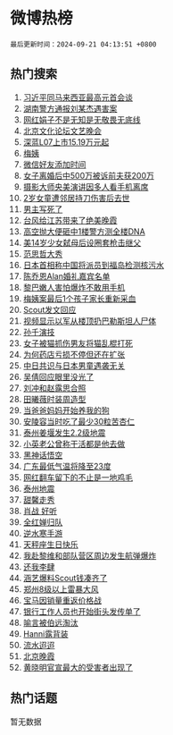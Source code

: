 # 微博热榜

`最后更新时间：2024-09-21 04:13:51 +0800`

## 热门搜索

1. [习近平同马来西亚最高元首会谈](https://m.weibo.cn/search?containerid=100103type%3D1%26t%3D10%26q%3D%23%E4%B9%A0%E8%BF%91%E5%B9%B3%E5%90%8C%E9%A9%AC%E6%9D%A5%E8%A5%BF%E4%BA%9A%E6%9C%80%E9%AB%98%E5%85%83%E9%A6%96%E4%BC%9A%E8%B0%88%23&stream_entry_id=51&isnewpage=1&extparam=seat%3D1%26stream_entry_id%3D51%26pos%3D0%26q%3D%2523%25E4%25B9%25A0%25E8%25BF%2591%25E5%25B9%25B3%25E5%2590%258C%25E9%25A9%25AC%25E6%259D%25A5%25E8%25A5%25BF%25E4%25BA%259A%25E6%259C%2580%25E9%25AB%2598%25E5%2585%2583%25E9%25A6%2596%25E4%25BC%259A%25E8%25B0%2588%2523%26cate%3D10103%26c_type%3D51%26dgr%3D0%26filter_type%3Drealtimehot%26display_time%3D1726863230%26pre_seqid%3D17268632302000123416445)
1. [湖南警方通报刘某杰遇害案](https://m.weibo.cn/search?containerid=100103type%3D1%26t%3D10%26q%3D%23%E6%B9%96%E5%8D%97%E8%AD%A6%E6%96%B9%E9%80%9A%E6%8A%A5%E5%88%98%E6%9F%90%E6%9D%B0%E9%81%87%E5%AE%B3%E6%A1%88%23&stream_entry_id=31&isnewpage=1&extparam=seat%3D1%26c_type%3D31%26lcate%3D5001%26cate%3D5001%26q%3D%2523%25E6%25B9%2596%25E5%258D%2597%25E8%25AD%25A6%25E6%2596%25B9%25E9%2580%259A%25E6%258A%25A5%25E5%2588%2598%25E6%259F%2590%25E6%259D%25B0%25E9%2581%2587%25E5%25AE%25B3%25E6%25A1%2588%2523%26stream_entry_id%3D31%26pos%3D0%26flag%3D2%26dgr%3D0%26band_rank%3D1%26realpos%3D1%26filter_type%3Drealtimehot%26display_time%3D1726863230%26pre_seqid%3D17268632302000123416445)
1. [网红娟子不是无知是无敬畏无底线](https://m.weibo.cn/search?containerid=100103type%3D1%26t%3D10%26q%3D%23%E7%BD%91%E7%BA%A2%E5%A8%9F%E5%AD%90%E4%B8%8D%E6%98%AF%E6%97%A0%E7%9F%A5%E6%98%AF%E6%97%A0%E6%95%AC%E7%95%8F%E6%97%A0%E5%BA%95%E7%BA%BF%23&stream_entry_id=31&isnewpage=1&extparam=seat%3D1%26c_type%3D31%26lcate%3D5001%26cate%3D5001%26q%3D%2523%25E7%25BD%2591%25E7%25BA%25A2%25E5%25A8%259F%25E5%25AD%2590%25E4%25B8%258D%25E6%2598%25AF%25E6%2597%25A0%25E7%259F%25A5%25E6%2598%25AF%25E6%2597%25A0%25E6%2595%25AC%25E7%2595%258F%25E6%2597%25A0%25E5%25BA%2595%25E7%25BA%25BF%2523%26stream_entry_id%3D31%26pos%3D1%26flag%3D2%26dgr%3D0%26band_rank%3D2%26realpos%3D2%26filter_type%3Drealtimehot%26display_time%3D1726863230%26pre_seqid%3D17268632302000123416445)
1. [北京文化论坛文艺晚会](https://m.weibo.cn/search?containerid=100103type%3D1%26t%3D10%26q%3D%23%E5%8C%97%E4%BA%AC%E6%96%87%E5%8C%96%E8%AE%BA%E5%9D%9B%E6%96%87%E8%89%BA%E6%99%9A%E4%BC%9A%23&stream_entry_id=31&isnewpage=1&extparam=seat%3D1%26c_type%3D31%26lcate%3D5001%26cate%3D5001%26q%3D%2523%25E5%258C%2597%25E4%25BA%25AC%25E6%2596%2587%25E5%258C%2596%25E8%25AE%25BA%25E5%259D%259B%25E6%2596%2587%25E8%2589%25BA%25E6%2599%259A%25E4%25BC%259A%2523%26stream_entry_id%3D31%26pos%3D2%26flag%3D16%26dgr%3D0%26band_rank%3D3%26realpos%3D3%26filter_type%3Drealtimehot%26display_time%3D1726863230%26pre_seqid%3D17268632302000123416445)
1. [深蓝L07上市15.19万元起](https://m.weibo.cn/search?containerid=100103type%3D1%26t%3D10%26q%3D%23%E6%B7%B1%E8%93%9DL07%E4%B8%8A%E5%B8%8215.19%E4%B8%87%E5%85%83%E8%B5%B7%23&stream_entry_id=31&isnewpage=1&extparam=seat%3D1%26c_type%3D31%26lcate%3D5001%26cate%3D5001%26q%3D%2523%25E6%25B7%25B1%25E8%2593%259DL07%25E4%25B8%258A%25E5%25B8%258215.19%25E4%25B8%2587%25E5%2585%2583%25E8%25B5%25B7%2523%26stream_entry_id%3D31%26pos%3D3%26adid%3D256095%26band_rank%3D4%26filter_type%3Drealtimehot%26dgr%3D0%26is_ad_pos%3D1%26topic_ad%3D1%26display_time%3D1726863230%26pre_seqid%3D17268632302000123416445)
1. [梅姨](https://m.weibo.cn/search?containerid=100103type%3D1%26t%3D10%26q%3D%E6%A2%85%E5%A7%A8&stream_entry_id=31&isnewpage=1&extparam=seat%3D1%26c_type%3D31%26lcate%3D5001%26cate%3D5001%26q%3D%25E6%25A2%2585%25E5%25A7%25A8%26stream_entry_id%3D31%26pos%3D4%26flag%3D2%26dgr%3D0%26band_rank%3D4%26realpos%3D4%26filter_type%3Drealtimehot%26display_time%3D1726863230%26pre_seqid%3D17268632302000123416445)
1. [微信好友添加时间](https://m.weibo.cn/search?containerid=100103type%3D1%26t%3D10%26q%3D%23%E5%BE%AE%E4%BF%A1%E5%A5%BD%E5%8F%8B%E6%B7%BB%E5%8A%A0%E6%97%B6%E9%97%B4%23&stream_entry_id=31&isnewpage=1&extparam=seat%3D1%26c_type%3D31%26lcate%3D5001%26cate%3D5001%26q%3D%2523%25E5%25BE%25AE%25E4%25BF%25A1%25E5%25A5%25BD%25E5%258F%258B%25E6%25B7%25BB%25E5%258A%25A0%25E6%2597%25B6%25E9%2597%25B4%2523%26stream_entry_id%3D31%26pos%3D5%26flag%3D2%26dgr%3D0%26band_rank%3D5%26realpos%3D5%26filter_type%3Drealtimehot%26display_time%3D1726863230%26pre_seqid%3D17268632302000123416445)
1. [女子离婚后中500万被诉前夫获200万](https://m.weibo.cn/search?containerid=100103type%3D1%26t%3D10%26q%3D%23%E5%A5%B3%E5%AD%90%E7%A6%BB%E5%A9%9A%E5%90%8E%E4%B8%AD500%E4%B8%87%E8%A2%AB%E8%AF%89%E5%89%8D%E5%A4%AB%E8%8E%B7200%E4%B8%87%23&stream_entry_id=31&isnewpage=1&extparam=seat%3D1%26c_type%3D31%26lcate%3D5001%26cate%3D5001%26q%3D%2523%25E5%25A5%25B3%25E5%25AD%2590%25E7%25A6%25BB%25E5%25A9%259A%25E5%2590%258E%25E4%25B8%25AD500%25E4%25B8%2587%25E8%25A2%25AB%25E8%25AF%2589%25E5%2589%258D%25E5%25A4%25AB%25E8%258E%25B7200%25E4%25B8%2587%2523%26stream_entry_id%3D31%26pos%3D6%26flag%3D0%26dgr%3D0%26band_rank%3D6%26realpos%3D6%26filter_type%3Drealtimehot%26display_time%3D1726863230%26pre_seqid%3D17268632302000123416445)
1. [摄影大师央美演讲因多人看手机离席](https://m.weibo.cn/search?containerid=100103type%3D1%26t%3D10%26q%3D%23%E6%91%84%E5%BD%B1%E5%A4%A7%E5%B8%88%E5%A4%AE%E7%BE%8E%E6%BC%94%E8%AE%B2%E5%9B%A0%E5%A4%9A%E4%BA%BA%E7%9C%8B%E6%89%8B%E6%9C%BA%E7%A6%BB%E5%B8%AD%23&stream_entry_id=31&isnewpage=1&extparam=seat%3D1%26c_type%3D31%26lcate%3D5001%26cate%3D5001%26q%3D%2523%25E6%2591%2584%25E5%25BD%25B1%25E5%25A4%25A7%25E5%25B8%2588%25E5%25A4%25AE%25E7%25BE%258E%25E6%25BC%2594%25E8%25AE%25B2%25E5%259B%25A0%25E5%25A4%259A%25E4%25BA%25BA%25E7%259C%258B%25E6%2589%258B%25E6%259C%25BA%25E7%25A6%25BB%25E5%25B8%25AD%2523%26stream_entry_id%3D31%26pos%3D7%26flag%3D0%26dgr%3D0%26band_rank%3D7%26realpos%3D7%26filter_type%3Drealtimehot%26display_time%3D1726863230%26pre_seqid%3D17268632302000123416445)
1. [2岁女童遭邻居持刀伤害后去世](https://m.weibo.cn/search?containerid=100103type%3D1%26t%3D10%26q%3D%232%E5%B2%81%E5%A5%B3%E7%AB%A5%E9%81%AD%E9%82%BB%E5%B1%85%E6%8C%81%E5%88%80%E4%BC%A4%E5%AE%B3%E5%90%8E%E5%8E%BB%E4%B8%96%23&stream_entry_id=31&isnewpage=1&extparam=seat%3D1%26c_type%3D31%26lcate%3D5001%26cate%3D5001%26q%3D%25232%25E5%25B2%2581%25E5%25A5%25B3%25E7%25AB%25A5%25E9%2581%25AD%25E9%2582%25BB%25E5%25B1%2585%25E6%258C%2581%25E5%2588%2580%25E4%25BC%25A4%25E5%25AE%25B3%25E5%2590%258E%25E5%258E%25BB%25E4%25B8%2596%2523%26stream_entry_id%3D31%26pos%3D8%26flag%3D0%26dgr%3D0%26band_rank%3D8%26realpos%3D8%26filter_type%3Drealtimehot%26display_time%3D1726863230%26pre_seqid%3D17268632302000123416445)
1. [男主写死了](https://m.weibo.cn/search?containerid=100103type%3D1%26t%3D10%26q%3D%E7%94%B7%E4%B8%BB%E5%86%99%E6%AD%BB%E4%BA%86&stream_entry_id=31&isnewpage=1&extparam=seat%3D1%26c_type%3D31%26lcate%3D5001%26cate%3D5001%26q%3D%25E7%2594%25B7%25E4%25B8%25BB%25E5%2586%2599%25E6%25AD%25BB%25E4%25BA%2586%26stream_entry_id%3D31%26pos%3D9%26flag%3D0%26dgr%3D0%26band_rank%3D9%26realpos%3D9%26filter_type%3Drealtimehot%26display_time%3D1726863230%26pre_seqid%3D17268632302000123416445)
1. [台风给江苏带来了绝美晚霞](https://m.weibo.cn/search?containerid=100103type%3D1%26t%3D10%26q%3D%23%E5%8F%B0%E9%A3%8E%E7%BB%99%E6%B1%9F%E8%8B%8F%E5%B8%A6%E6%9D%A5%E4%BA%86%E7%BB%9D%E7%BE%8E%E6%99%9A%E9%9C%9E%23&stream_entry_id=31&isnewpage=1&extparam=seat%3D1%26c_type%3D31%26lcate%3D5001%26cate%3D5001%26q%3D%2523%25E5%258F%25B0%25E9%25A3%258E%25E7%25BB%2599%25E6%25B1%259F%25E8%258B%258F%25E5%25B8%25A6%25E6%259D%25A5%25E4%25BA%2586%25E7%25BB%259D%25E7%25BE%258E%25E6%2599%259A%25E9%259C%259E%2523%26stream_entry_id%3D31%26pos%3D10%26flag%3D1%26dgr%3D0%26band_rank%3D10%26realpos%3D10%26filter_type%3Drealtimehot%26display_time%3D1726863230%26pre_seqid%3D17268632302000123416445)
1. [高空抛大便砸中1楼警方测全楼DNA](https://m.weibo.cn/search?containerid=100103type%3D1%26t%3D10%26q%3D%23%E9%AB%98%E7%A9%BA%E6%8A%9B%E5%A4%A7%E4%BE%BF%E7%A0%B8%E4%B8%AD1%E6%A5%BC%E8%AD%A6%E6%96%B9%E6%B5%8B%E5%85%A8%E6%A5%BCDNA%23&stream_entry_id=31&isnewpage=1&extparam=seat%3D1%26c_type%3D31%26lcate%3D5001%26cate%3D5001%26q%3D%2523%25E9%25AB%2598%25E7%25A9%25BA%25E6%258A%259B%25E5%25A4%25A7%25E4%25BE%25BF%25E7%25A0%25B8%25E4%25B8%25AD1%25E6%25A5%25BC%25E8%25AD%25A6%25E6%2596%25B9%25E6%25B5%258B%25E5%2585%25A8%25E6%25A5%25BCDNA%2523%26stream_entry_id%3D31%26pos%3D11%26flag%3D2%26dgr%3D0%26band_rank%3D11%26realpos%3D11%26filter_type%3Drealtimehot%26display_time%3D1726863230%26pre_seqid%3D17268632302000123416445)
1. [美14岁少女弑母后设圈套枪击继父](https://m.weibo.cn/search?containerid=100103type%3D1%26t%3D10%26q%3D%23%E7%BE%8E14%E5%B2%81%E5%B0%91%E5%A5%B3%E5%BC%91%E6%AF%8D%E5%90%8E%E8%AE%BE%E5%9C%88%E5%A5%97%E6%9E%AA%E5%87%BB%E7%BB%A7%E7%88%B6%23&stream_entry_id=31&isnewpage=1&extparam=seat%3D1%26c_type%3D31%26lcate%3D5001%26cate%3D5001%26q%3D%2523%25E7%25BE%258E14%25E5%25B2%2581%25E5%25B0%2591%25E5%25A5%25B3%25E5%25BC%2591%25E6%25AF%258D%25E5%2590%258E%25E8%25AE%25BE%25E5%259C%2588%25E5%25A5%2597%25E6%259E%25AA%25E5%2587%25BB%25E7%25BB%25A7%25E7%2588%25B6%2523%26stream_entry_id%3D31%26pos%3D12%26flag%3D0%26dgr%3D0%26band_rank%3D12%26realpos%3D12%26filter_type%3Drealtimehot%26display_time%3D1726863230%26pre_seqid%3D17268632302000123416445)
1. [范思哲大秀](https://m.weibo.cn/search?containerid=100103type%3D1%26t%3D10%26q%3D%E8%8C%83%E6%80%9D%E5%93%B2%E5%A4%A7%E7%A7%80&stream_entry_id=31&isnewpage=1&extparam=seat%3D1%26c_type%3D31%26lcate%3D5001%26cate%3D5001%26q%3D%25E8%258C%2583%25E6%2580%259D%25E5%2593%25B2%25E5%25A4%25A7%25E7%25A7%2580%26stream_entry_id%3D31%26pos%3D13%26flag%3D0%26dgr%3D0%26band_rank%3D13%26realpos%3D13%26filter_type%3Drealtimehot%26display_time%3D1726863230%26pre_seqid%3D17268632302000123416445)
1. [日本首相称中国将派员到福岛检测核污水](https://m.weibo.cn/search?containerid=100103type%3D1%26t%3D10%26q%3D%23%E6%97%A5%E6%9C%AC%E9%A6%96%E7%9B%B8%E7%A7%B0%E4%B8%AD%E5%9B%BD%E5%B0%86%E6%B4%BE%E5%91%98%E5%88%B0%E7%A6%8F%E5%B2%9B%E6%A3%80%E6%B5%8B%E6%A0%B8%E6%B1%A1%E6%B0%B4%23&stream_entry_id=31&isnewpage=1&extparam=seat%3D1%26c_type%3D31%26lcate%3D5001%26cate%3D5001%26q%3D%2523%25E6%2597%25A5%25E6%259C%25AC%25E9%25A6%2596%25E7%259B%25B8%25E7%25A7%25B0%25E4%25B8%25AD%25E5%259B%25BD%25E5%25B0%2586%25E6%25B4%25BE%25E5%2591%2598%25E5%2588%25B0%25E7%25A6%258F%25E5%25B2%259B%25E6%25A3%2580%25E6%25B5%258B%25E6%25A0%25B8%25E6%25B1%25A1%25E6%25B0%25B4%2523%26stream_entry_id%3D31%26pos%3D14%26flag%3D0%26dgr%3D0%26band_rank%3D14%26realpos%3D14%26filter_type%3Drealtimehot%26display_time%3D1726863230%26pre_seqid%3D17268632302000123416445)
1. [陈乔恩Alan婚礼嘉宾名单](https://m.weibo.cn/search?containerid=100103type%3D1%26t%3D10%26q%3D%23%E9%99%88%E4%B9%94%E6%81%A9Alan%E5%A9%9A%E7%A4%BC%E5%98%89%E5%AE%BE%E5%90%8D%E5%8D%95%23&stream_entry_id=31&isnewpage=1&extparam=seat%3D1%26c_type%3D31%26lcate%3D5001%26cate%3D5001%26q%3D%2523%25E9%2599%2588%25E4%25B9%2594%25E6%2581%25A9Alan%25E5%25A9%259A%25E7%25A4%25BC%25E5%2598%2589%25E5%25AE%25BE%25E5%2590%258D%25E5%258D%2595%2523%26stream_entry_id%3D31%26pos%3D15%26flag%3D0%26dgr%3D0%26band_rank%3D15%26realpos%3D15%26filter_type%3Drealtimehot%26display_time%3D1726863230%26pre_seqid%3D17268632302000123416445)
1. [黎巴嫩人害怕爆炸不敢用手机](https://m.weibo.cn/search?containerid=100103type%3D1%26t%3D10%26q%3D%23%E9%BB%8E%E5%B7%B4%E5%AB%A9%E4%BA%BA%E5%AE%B3%E6%80%95%E7%88%86%E7%82%B8%E4%B8%8D%E6%95%A2%E7%94%A8%E6%89%8B%E6%9C%BA%23&stream_entry_id=31&isnewpage=1&extparam=seat%3D1%26c_type%3D31%26lcate%3D5001%26cate%3D5001%26q%3D%2523%25E9%25BB%258E%25E5%25B7%25B4%25E5%25AB%25A9%25E4%25BA%25BA%25E5%25AE%25B3%25E6%2580%2595%25E7%2588%2586%25E7%2582%25B8%25E4%25B8%258D%25E6%2595%25A2%25E7%2594%25A8%25E6%2589%258B%25E6%259C%25BA%2523%26stream_entry_id%3D31%26pos%3D16%26flag%3D0%26dgr%3D0%26band_rank%3D16%26realpos%3D16%26filter_type%3Drealtimehot%26display_time%3D1726863230%26pre_seqid%3D17268632302000123416445)
1. [梅姨案最后1个孩子家长重新采血](https://m.weibo.cn/search?containerid=100103type%3D1%26t%3D10%26q%3D%23%E6%A2%85%E5%A7%A8%E6%A1%88%E6%9C%80%E5%90%8E1%E4%B8%AA%E5%AD%A9%E5%AD%90%E5%AE%B6%E9%95%BF%E9%87%8D%E6%96%B0%E9%87%87%E8%A1%80%23&stream_entry_id=31&isnewpage=1&extparam=seat%3D1%26c_type%3D31%26lcate%3D5001%26cate%3D5001%26q%3D%2523%25E6%25A2%2585%25E5%25A7%25A8%25E6%25A1%2588%25E6%259C%2580%25E5%2590%258E1%25E4%25B8%25AA%25E5%25AD%25A9%25E5%25AD%2590%25E5%25AE%25B6%25E9%2595%25BF%25E9%2587%258D%25E6%2596%25B0%25E9%2587%2587%25E8%25A1%2580%2523%26stream_entry_id%3D31%26pos%3D17%26flag%3D0%26dgr%3D0%26band_rank%3D17%26realpos%3D17%26filter_type%3Drealtimehot%26display_time%3D1726863230%26pre_seqid%3D17268632302000123416445)
1. [Scout发文回应](https://m.weibo.cn/search?containerid=100103type%3D1%26t%3D10%26q%3D%23Scout%E5%8F%91%E6%96%87%E5%9B%9E%E5%BA%94%23&stream_entry_id=31&isnewpage=1&extparam=seat%3D1%26c_type%3D31%26lcate%3D5001%26cate%3D5001%26q%3D%2523Scout%25E5%258F%2591%25E6%2596%2587%25E5%259B%259E%25E5%25BA%2594%2523%26stream_entry_id%3D31%26pos%3D18%26flag%3D0%26dgr%3D0%26band_rank%3D18%26realpos%3D18%26filter_type%3Drealtimehot%26display_time%3D1726863230%26pre_seqid%3D17268632302000123416445)
1. [视频显示以军从楼顶扔巴勒斯坦人尸体](https://m.weibo.cn/search?containerid=100103type%3D1%26t%3D10%26q%3D%23%E8%A7%86%E9%A2%91%E6%98%BE%E7%A4%BA%E4%BB%A5%E5%86%9B%E4%BB%8E%E6%A5%BC%E9%A1%B6%E6%89%94%E5%B7%B4%E5%8B%92%E6%96%AF%E5%9D%A6%E4%BA%BA%E5%B0%B8%E4%BD%93%23&stream_entry_id=31&isnewpage=1&extparam=seat%3D1%26c_type%3D31%26lcate%3D5001%26cate%3D5001%26q%3D%2523%25E8%25A7%2586%25E9%25A2%2591%25E6%2598%25BE%25E7%25A4%25BA%25E4%25BB%25A5%25E5%2586%259B%25E4%25BB%258E%25E6%25A5%25BC%25E9%25A1%25B6%25E6%2589%2594%25E5%25B7%25B4%25E5%258B%2592%25E6%2596%25AF%25E5%259D%25A6%25E4%25BA%25BA%25E5%25B0%25B8%25E4%25BD%2593%2523%26stream_entry_id%3D31%26pos%3D19%26flag%3D1%26dgr%3D0%26band_rank%3D19%26realpos%3D19%26filter_type%3Drealtimehot%26display_time%3D1726863230%26pre_seqid%3D17268632302000123416445)
1. [孙千演技](https://m.weibo.cn/search?containerid=100103type%3D1%26t%3D10%26q%3D%E5%AD%99%E5%8D%83%E6%BC%94%E6%8A%80&stream_entry_id=31&isnewpage=1&extparam=seat%3D1%26c_type%3D31%26lcate%3D5001%26cate%3D5001%26q%3D%25E5%25AD%2599%25E5%258D%2583%25E6%25BC%2594%25E6%258A%2580%26stream_entry_id%3D31%26pos%3D20%26flag%3D0%26dgr%3D0%26band_rank%3D20%26realpos%3D20%26filter_type%3Drealtimehot%26display_time%3D1726863230%26pre_seqid%3D17268632302000123416445)
1. [女子被猫抓伤男友将猫乱棍打死](https://m.weibo.cn/search?containerid=100103type%3D1%26t%3D10%26q%3D%23%E5%A5%B3%E5%AD%90%E8%A2%AB%E7%8C%AB%E6%8A%93%E4%BC%A4%E7%94%B7%E5%8F%8B%E5%B0%86%E7%8C%AB%E4%B9%B1%E6%A3%8D%E6%89%93%E6%AD%BB%23&stream_entry_id=31&isnewpage=1&extparam=seat%3D1%26c_type%3D31%26lcate%3D5001%26cate%3D5001%26q%3D%2523%25E5%25A5%25B3%25E5%25AD%2590%25E8%25A2%25AB%25E7%258C%25AB%25E6%258A%2593%25E4%25BC%25A4%25E7%2594%25B7%25E5%258F%258B%25E5%25B0%2586%25E7%258C%25AB%25E4%25B9%25B1%25E6%25A3%258D%25E6%2589%2593%25E6%25AD%25BB%2523%26stream_entry_id%3D31%26pos%3D21%26flag%3D0%26dgr%3D0%26band_rank%3D21%26realpos%3D21%26filter_type%3Drealtimehot%26display_time%3D1726863230%26pre_seqid%3D17268632302000123416445)
1. [为何药店亏损不停但还在扩张](https://m.weibo.cn/search?containerid=100103type%3D1%26t%3D10%26q%3D%23%E4%B8%BA%E4%BD%95%E8%8D%AF%E5%BA%97%E4%BA%8F%E6%8D%9F%E4%B8%8D%E5%81%9C%E4%BD%86%E8%BF%98%E5%9C%A8%E6%89%A9%E5%BC%A0%23&stream_entry_id=31&isnewpage=1&extparam=seat%3D1%26c_type%3D31%26lcate%3D5001%26cate%3D5001%26q%3D%2523%25E4%25B8%25BA%25E4%25BD%2595%25E8%258D%25AF%25E5%25BA%2597%25E4%25BA%258F%25E6%258D%259F%25E4%25B8%258D%25E5%2581%259C%25E4%25BD%2586%25E8%25BF%2598%25E5%259C%25A8%25E6%2589%25A9%25E5%25BC%25A0%2523%26stream_entry_id%3D31%26pos%3D22%26flag%3D0%26dgr%3D0%26band_rank%3D22%26realpos%3D22%26filter_type%3Drealtimehot%26display_time%3D1726863230%26pre_seqid%3D17268632302000123416445)
1. [中日共识与日本男童遇袭无关](https://m.weibo.cn/search?containerid=100103type%3D1%26t%3D10%26q%3D%23%E4%B8%AD%E6%97%A5%E5%85%B1%E8%AF%86%E4%B8%8E%E6%97%A5%E6%9C%AC%E7%94%B7%E7%AB%A5%E9%81%87%E8%A2%AD%E6%97%A0%E5%85%B3%23&stream_entry_id=31&isnewpage=1&extparam=seat%3D1%26c_type%3D31%26lcate%3D5001%26cate%3D5001%26q%3D%2523%25E4%25B8%25AD%25E6%2597%25A5%25E5%2585%25B1%25E8%25AF%2586%25E4%25B8%258E%25E6%2597%25A5%25E6%259C%25AC%25E7%2594%25B7%25E7%25AB%25A5%25E9%2581%2587%25E8%25A2%25AD%25E6%2597%25A0%25E5%2585%25B3%2523%26stream_entry_id%3D31%26pos%3D23%26flag%3D0%26dgr%3D0%26band_rank%3D23%26realpos%3D23%26filter_type%3Drealtimehot%26display_time%3D1726863230%26pre_seqid%3D17268632302000123416445)
1. [吴倩回应眼里没光了](https://m.weibo.cn/search?containerid=100103type%3D1%26t%3D10%26q%3D%23%E5%90%B4%E5%80%A9%E5%9B%9E%E5%BA%94%E7%9C%BC%E9%87%8C%E6%B2%A1%E5%85%89%E4%BA%86%23&stream_entry_id=31&isnewpage=1&extparam=seat%3D1%26c_type%3D31%26lcate%3D5001%26cate%3D5001%26q%3D%2523%25E5%2590%25B4%25E5%2580%25A9%25E5%259B%259E%25E5%25BA%2594%25E7%259C%25BC%25E9%2587%258C%25E6%25B2%25A1%25E5%2585%2589%25E4%25BA%2586%2523%26stream_entry_id%3D31%26pos%3D24%26flag%3D0%26dgr%3D0%26band_rank%3D24%26realpos%3D24%26filter_type%3Drealtimehot%26display_time%3D1726863230%26pre_seqid%3D17268632302000123416445)
1. [刘冲和赵露思合照](https://m.weibo.cn/search?containerid=100103type%3D1%26t%3D10%26q%3D%23%E5%88%98%E5%86%B2%E5%92%8C%E8%B5%B5%E9%9C%B2%E6%80%9D%E5%90%88%E7%85%A7%23&stream_entry_id=31&isnewpage=1&extparam=seat%3D1%26c_type%3D31%26lcate%3D5001%26cate%3D5001%26q%3D%2523%25E5%2588%2598%25E5%2586%25B2%25E5%2592%258C%25E8%25B5%25B5%25E9%259C%25B2%25E6%2580%259D%25E5%2590%2588%25E7%2585%25A7%2523%26stream_entry_id%3D31%26pos%3D25%26flag%3D0%26dgr%3D0%26band_rank%3D25%26realpos%3D25%26filter_type%3Drealtimehot%26display_time%3D1726863230%26pre_seqid%3D17268632302000123416445)
1. [田曦薇时装周造型](https://m.weibo.cn/search?containerid=100103type%3D1%26t%3D10%26q%3D%E7%94%B0%E6%9B%A6%E8%96%87%E6%97%B6%E8%A3%85%E5%91%A8%E9%80%A0%E5%9E%8B&stream_entry_id=31&isnewpage=1&extparam=seat%3D1%26c_type%3D31%26lcate%3D5001%26cate%3D5001%26q%3D%25E7%2594%25B0%25E6%259B%25A6%25E8%2596%2587%25E6%2597%25B6%25E8%25A3%2585%25E5%2591%25A8%25E9%2580%25A0%25E5%259E%258B%26stream_entry_id%3D31%26pos%3D26%26flag%3D0%26dgr%3D0%26band_rank%3D26%26realpos%3D26%26filter_type%3Drealtimehot%26display_time%3D1726863230%26pre_seqid%3D17268632302000123416445)
1. [当爸爸妈妈开始养我的狗](https://m.weibo.cn/search?containerid=100103type%3D1%26t%3D10%26q%3D%E5%BD%93%E7%88%B8%E7%88%B8%E5%A6%88%E5%A6%88%E5%BC%80%E5%A7%8B%E5%85%BB%E6%88%91%E7%9A%84%E7%8B%97&stream_entry_id=31&isnewpage=1&extparam=seat%3D1%26c_type%3D31%26lcate%3D5001%26cate%3D5001%26q%3D%25E5%25BD%2593%25E7%2588%25B8%25E7%2588%25B8%25E5%25A6%2588%25E5%25A6%2588%25E5%25BC%2580%25E5%25A7%258B%25E5%2585%25BB%25E6%2588%2591%25E7%259A%2584%25E7%258B%2597%26stream_entry_id%3D31%26pos%3D27%26flag%3D1%26dgr%3D0%26band_rank%3D27%26realpos%3D27%26filter_type%3Drealtimehot%26display_time%3D1726863230%26pre_seqid%3D17268632302000123416445)
1. [安陵容当时吃了最少30粒苦杏仁](https://m.weibo.cn/search?containerid=100103type%3D1%26t%3D10%26q%3D%E5%AE%89%E9%99%B5%E5%AE%B9%E5%BD%93%E6%97%B6%E5%90%83%E4%BA%86%E6%9C%80%E5%B0%9130%E7%B2%92%E8%8B%A6%E6%9D%8F%E4%BB%81&stream_entry_id=31&isnewpage=1&extparam=seat%3D1%26c_type%3D31%26lcate%3D5001%26cate%3D5001%26q%3D%25E5%25AE%2589%25E9%2599%25B5%25E5%25AE%25B9%25E5%25BD%2593%25E6%2597%25B6%25E5%2590%2583%25E4%25BA%2586%25E6%259C%2580%25E5%25B0%259130%25E7%25B2%2592%25E8%258B%25A6%25E6%259D%258F%25E4%25BB%2581%26stream_entry_id%3D31%26pos%3D28%26flag%3D0%26dgr%3D0%26band_rank%3D28%26realpos%3D28%26filter_type%3Drealtimehot%26display_time%3D1726863230%26pre_seqid%3D17268632302000123416445)
1. [泰州姜堰发生2.2级地震](https://m.weibo.cn/search?containerid=100103type%3D1%26t%3D10%26q%3D%23%E6%B3%B0%E5%B7%9E%E5%A7%9C%E5%A0%B0%E5%8F%91%E7%94%9F2.2%E7%BA%A7%E5%9C%B0%E9%9C%87%23&stream_entry_id=31&isnewpage=1&extparam=seat%3D1%26c_type%3D31%26lcate%3D5001%26cate%3D5001%26q%3D%2523%25E6%25B3%25B0%25E5%25B7%259E%25E5%25A7%259C%25E5%25A0%25B0%25E5%258F%2591%25E7%2594%259F2.2%25E7%25BA%25A7%25E5%259C%25B0%25E9%259C%2587%2523%26stream_entry_id%3D31%26pos%3D29%26flag%3D0%26dgr%3D0%26band_rank%3D29%26realpos%3D29%26filter_type%3Drealtimehot%26display_time%3D1726863230%26pre_seqid%3D17268632302000123416445)
1. [小英老公曾称干活都是他去做](https://m.weibo.cn/search?containerid=100103type%3D1%26t%3D10%26q%3D%23%E5%B0%8F%E8%8B%B1%E8%80%81%E5%85%AC%E6%9B%BE%E7%A7%B0%E5%B9%B2%E6%B4%BB%E9%83%BD%E6%98%AF%E4%BB%96%E5%8E%BB%E5%81%9A%23&stream_entry_id=31&isnewpage=1&extparam=seat%3D1%26c_type%3D31%26lcate%3D5001%26cate%3D5001%26q%3D%2523%25E5%25B0%258F%25E8%258B%25B1%25E8%2580%2581%25E5%2585%25AC%25E6%259B%25BE%25E7%25A7%25B0%25E5%25B9%25B2%25E6%25B4%25BB%25E9%2583%25BD%25E6%2598%25AF%25E4%25BB%2596%25E5%258E%25BB%25E5%2581%259A%2523%26stream_entry_id%3D31%26pos%3D30%26flag%3D0%26dgr%3D0%26band_rank%3D30%26realpos%3D30%26filter_type%3Drealtimehot%26display_time%3D1726863230%26pre_seqid%3D17268632302000123416445)
1. [黑神话悟空](https://m.weibo.cn/search?containerid=100103type%3D1%26t%3D10%26q%3D%E9%BB%91%E7%A5%9E%E8%AF%9D%E6%82%9F%E7%A9%BA&stream_entry_id=31&isnewpage=1&extparam=seat%3D1%26c_type%3D31%26lcate%3D5001%26cate%3D5001%26q%3D%25E9%25BB%2591%25E7%25A5%259E%25E8%25AF%259D%25E6%2582%259F%25E7%25A9%25BA%26stream_entry_id%3D31%26pos%3D31%26flag%3D1%26dgr%3D0%26band_rank%3D31%26realpos%3D31%26filter_type%3Drealtimehot%26display_time%3D1726863230%26pre_seqid%3D17268632302000123416445)
1. [广东最低气温将降至23度](https://m.weibo.cn/search?containerid=100103type%3D1%26t%3D10%26q%3D%23%E5%B9%BF%E4%B8%9C%E6%9C%80%E4%BD%8E%E6%B0%94%E6%B8%A9%E5%B0%86%E9%99%8D%E8%87%B323%E5%BA%A6%23&stream_entry_id=31&isnewpage=1&extparam=seat%3D1%26c_type%3D31%26lcate%3D5001%26cate%3D5001%26q%3D%2523%25E5%25B9%25BF%25E4%25B8%259C%25E6%259C%2580%25E4%25BD%258E%25E6%25B0%2594%25E6%25B8%25A9%25E5%25B0%2586%25E9%2599%258D%25E8%2587%25B323%25E5%25BA%25A6%2523%26stream_entry_id%3D31%26pos%3D32%26flag%3D0%26dgr%3D0%26band_rank%3D32%26realpos%3D32%26filter_type%3Drealtimehot%26display_time%3D1726863230%26pre_seqid%3D17268632302000123416445)
1. [网红翻车留下的不止是一地鸡毛](https://m.weibo.cn/search?containerid=100103type%3D1%26t%3D10%26q%3D%23%E7%BD%91%E7%BA%A2%E7%BF%BB%E8%BD%A6%E7%95%99%E4%B8%8B%E7%9A%84%E4%B8%8D%E6%AD%A2%E6%98%AF%E4%B8%80%E5%9C%B0%E9%B8%A1%E6%AF%9B%23&stream_entry_id=31&isnewpage=1&extparam=seat%3D1%26c_type%3D31%26lcate%3D5001%26cate%3D5001%26q%3D%2523%25E7%25BD%2591%25E7%25BA%25A2%25E7%25BF%25BB%25E8%25BD%25A6%25E7%2595%2599%25E4%25B8%258B%25E7%259A%2584%25E4%25B8%258D%25E6%25AD%25A2%25E6%2598%25AF%25E4%25B8%2580%25E5%259C%25B0%25E9%25B8%25A1%25E6%25AF%259B%2523%26stream_entry_id%3D31%26pos%3D33%26flag%3D0%26dgr%3D0%26band_rank%3D33%26realpos%3D33%26filter_type%3Drealtimehot%26display_time%3D1726863230%26pre_seqid%3D17268632302000123416445)
1. [泰州地震](https://m.weibo.cn/search?containerid=100103type%3D1%26t%3D10%26q%3D%E6%B3%B0%E5%B7%9E%E5%9C%B0%E9%9C%87&stream_entry_id=31&isnewpage=1&extparam=seat%3D1%26c_type%3D31%26lcate%3D5001%26cate%3D5001%26q%3D%25E6%25B3%25B0%25E5%25B7%259E%25E5%259C%25B0%25E9%259C%2587%26stream_entry_id%3D31%26pos%3D34%26flag%3D0%26dgr%3D0%26band_rank%3D34%26realpos%3D34%26filter_type%3Drealtimehot%26display_time%3D1726863230%26pre_seqid%3D17268632302000123416445)
1. [甜馨走秀](https://m.weibo.cn/search?containerid=100103type%3D1%26t%3D10%26q%3D%E7%94%9C%E9%A6%A8%E8%B5%B0%E7%A7%80&stream_entry_id=31&isnewpage=1&extparam=seat%3D1%26c_type%3D31%26lcate%3D5001%26cate%3D5001%26q%3D%25E7%2594%259C%25E9%25A6%25A8%25E8%25B5%25B0%25E7%25A7%2580%26stream_entry_id%3D31%26pos%3D35%26flag%3D0%26dgr%3D0%26band_rank%3D35%26realpos%3D35%26filter_type%3Drealtimehot%26display_time%3D1726863230%26pre_seqid%3D17268632302000123416445)
1. [肖战 好听](https://m.weibo.cn/search?containerid=100103type%3D1%26t%3D10%26q%3D%E8%82%96%E6%88%98+%E5%A5%BD%E5%90%AC&stream_entry_id=31&isnewpage=1&extparam=seat%3D1%26c_type%3D31%26lcate%3D5001%26cate%3D5001%26q%3D%25E8%2582%2596%25E6%2588%2598%2520%25E5%25A5%25BD%25E5%2590%25AC%26stream_entry_id%3D31%26pos%3D36%26flag%3D0%26dgr%3D0%26band_rank%3D36%26realpos%3D36%26filter_type%3Drealtimehot%26display_time%3D1726863230%26pre_seqid%3D17268632302000123416445)
1. [全红婵归队](https://m.weibo.cn/search?containerid=100103type%3D1%26t%3D10%26q%3D%23%E5%85%A8%E7%BA%A2%E5%A9%B5%E5%BD%92%E9%98%9F%23&stream_entry_id=31&isnewpage=1&extparam=seat%3D1%26c_type%3D31%26lcate%3D5001%26cate%3D5001%26q%3D%2523%25E5%2585%25A8%25E7%25BA%25A2%25E5%25A9%25B5%25E5%25BD%2592%25E9%2598%259F%2523%26stream_entry_id%3D31%26pos%3D37%26flag%3D0%26dgr%3D0%26band_rank%3D37%26realpos%3D37%26filter_type%3Drealtimehot%26display_time%3D1726863230%26pre_seqid%3D17268632302000123416445)
1. [逆水寒手游](https://m.weibo.cn/search?containerid=100103type%3D1%26t%3D10%26q%3D%23%E9%80%86%E6%B0%B4%E5%AF%92%E6%89%8B%E6%B8%B8%23&stream_entry_id=31&isnewpage=1&extparam=seat%3D1%26c_type%3D31%26lcate%3D5001%26cate%3D5001%26q%3D%2523%25E9%2580%2586%25E6%25B0%25B4%25E5%25AF%2592%25E6%2589%258B%25E6%25B8%25B8%2523%26stream_entry_id%3D31%26pos%3D38%26flag%3D0%26dgr%3D0%26band_rank%3D38%26realpos%3D38%26filter_type%3Drealtimehot%26display_time%3D1726863230%26pre_seqid%3D17268632302000123416445)
1. [天秤座生日快乐](https://m.weibo.cn/search?containerid=100103type%3D1%26t%3D10%26q%3D%23%E5%A4%A9%E7%A7%A4%E5%BA%A7%E7%94%9F%E6%97%A5%E5%BF%AB%E4%B9%90%23&stream_entry_id=31&isnewpage=1&extparam=seat%3D1%26c_type%3D31%26lcate%3D5001%26cate%3D5001%26q%3D%2523%25E5%25A4%25A9%25E7%25A7%25A4%25E5%25BA%25A7%25E7%2594%259F%25E6%2597%25A5%25E5%25BF%25AB%25E4%25B9%2590%2523%26stream_entry_id%3D31%26pos%3D39%26flag%3D0%26dgr%3D0%26band_rank%3D39%26realpos%3D39%26filter_type%3Drealtimehot%26display_time%3D1726863230%26pre_seqid%3D17268632302000123416445)
1. [我赴黎维和部队营区周边发生航弹爆炸](https://m.weibo.cn/search?containerid=100103type%3D1%26t%3D10%26q%3D%23%E6%88%91%E8%B5%B4%E9%BB%8E%E7%BB%B4%E5%92%8C%E9%83%A8%E9%98%9F%E8%90%A5%E5%8C%BA%E5%91%A8%E8%BE%B9%E5%8F%91%E7%94%9F%E8%88%AA%E5%BC%B9%E7%88%86%E7%82%B8%23&stream_entry_id=31&isnewpage=1&extparam=seat%3D1%26c_type%3D31%26lcate%3D5001%26cate%3D5001%26q%3D%2523%25E6%2588%2591%25E8%25B5%25B4%25E9%25BB%258E%25E7%25BB%25B4%25E5%2592%258C%25E9%2583%25A8%25E9%2598%259F%25E8%2590%25A5%25E5%258C%25BA%25E5%2591%25A8%25E8%25BE%25B9%25E5%258F%2591%25E7%2594%259F%25E8%2588%25AA%25E5%25BC%25B9%25E7%2588%2586%25E7%2582%25B8%2523%26stream_entry_id%3D31%26pos%3D40%26flag%3D0%26dgr%3D0%26band_rank%3D40%26realpos%3D40%26filter_type%3Drealtimehot%26display_time%3D1726863230%26pre_seqid%3D17268632302000123416445)
1. [还我李肆](https://m.weibo.cn/search?containerid=100103type%3D1%26t%3D10%26q%3D%23%E8%BF%98%E6%88%91%E6%9D%8E%E8%82%86%23&stream_entry_id=31&isnewpage=1&extparam=seat%3D1%26c_type%3D31%26lcate%3D5001%26cate%3D5001%26q%3D%2523%25E8%25BF%2598%25E6%2588%2591%25E6%259D%258E%25E8%2582%2586%2523%26stream_entry_id%3D31%26pos%3D41%26flag%3D0%26dgr%3D0%26band_rank%3D41%26realpos%3D41%26filter_type%3Drealtimehot%26display_time%3D1726863230%26pre_seqid%3D17268632302000123416445)
1. [涵艺爆料Scout钱凑齐了](https://m.weibo.cn/search?containerid=100103type%3D1%26t%3D10%26q%3D%23%E6%B6%B5%E8%89%BA%E7%88%86%E6%96%99Scout%E9%92%B1%E5%87%91%E9%BD%90%E4%BA%86%23&stream_entry_id=31&isnewpage=1&extparam=seat%3D1%26c_type%3D31%26lcate%3D5001%26cate%3D5001%26q%3D%2523%25E6%25B6%25B5%25E8%2589%25BA%25E7%2588%2586%25E6%2596%2599Scout%25E9%2592%25B1%25E5%2587%2591%25E9%25BD%2590%25E4%25BA%2586%2523%26stream_entry_id%3D31%26pos%3D42%26flag%3D0%26dgr%3D0%26band_rank%3D42%26realpos%3D42%26filter_type%3Drealtimehot%26display_time%3D1726863230%26pre_seqid%3D17268632302000123416445)
1. [郑州8级以上雷暴大风](https://m.weibo.cn/search?containerid=100103type%3D1%26t%3D10%26q%3D%23%E9%83%91%E5%B7%9E8%E7%BA%A7%E4%BB%A5%E4%B8%8A%E9%9B%B7%E6%9A%B4%E5%A4%A7%E9%A3%8E%23&stream_entry_id=31&isnewpage=1&extparam=seat%3D1%26c_type%3D31%26lcate%3D5001%26cate%3D5001%26q%3D%2523%25E9%2583%2591%25E5%25B7%259E8%25E7%25BA%25A7%25E4%25BB%25A5%25E4%25B8%258A%25E9%259B%25B7%25E6%259A%25B4%25E5%25A4%25A7%25E9%25A3%258E%2523%26stream_entry_id%3D31%26pos%3D43%26flag%3D0%26dgr%3D0%26band_rank%3D43%26realpos%3D43%26filter_type%3Drealtimehot%26display_time%3D1726863230%26pre_seqid%3D17268632302000123416445)
1. [宝马因销量重返价格战](https://m.weibo.cn/search?containerid=100103type%3D1%26t%3D10%26q%3D%23%E5%AE%9D%E9%A9%AC%E5%9B%A0%E9%94%80%E9%87%8F%E9%87%8D%E8%BF%94%E4%BB%B7%E6%A0%BC%E6%88%98%23&stream_entry_id=31&isnewpage=1&extparam=seat%3D1%26c_type%3D31%26lcate%3D5001%26cate%3D5001%26q%3D%2523%25E5%25AE%259D%25E9%25A9%25AC%25E5%259B%25A0%25E9%2594%2580%25E9%2587%258F%25E9%2587%258D%25E8%25BF%2594%25E4%25BB%25B7%25E6%25A0%25BC%25E6%2588%2598%2523%26stream_entry_id%3D31%26pos%3D44%26flag%3D0%26dgr%3D0%26band_rank%3D44%26realpos%3D44%26filter_type%3Drealtimehot%26display_time%3D1726863230%26pre_seqid%3D17268632302000123416445)
1. [银行工作人员也开始街头发传单了](https://m.weibo.cn/search?containerid=100103type%3D1%26t%3D10%26q%3D%23%E9%93%B6%E8%A1%8C%E5%B7%A5%E4%BD%9C%E4%BA%BA%E5%91%98%E4%B9%9F%E5%BC%80%E5%A7%8B%E8%A1%97%E5%A4%B4%E5%8F%91%E4%BC%A0%E5%8D%95%E4%BA%86%23&stream_entry_id=31&isnewpage=1&extparam=seat%3D1%26c_type%3D31%26lcate%3D5001%26cate%3D5001%26q%3D%2523%25E9%2593%25B6%25E8%25A1%258C%25E5%25B7%25A5%25E4%25BD%259C%25E4%25BA%25BA%25E5%2591%2598%25E4%25B9%259F%25E5%25BC%2580%25E5%25A7%258B%25E8%25A1%2597%25E5%25A4%25B4%25E5%258F%2591%25E4%25BC%25A0%25E5%258D%2595%25E4%25BA%2586%2523%26stream_entry_id%3D31%26pos%3D45%26flag%3D0%26dgr%3D0%26band_rank%3D45%26realpos%3D45%26filter_type%3Drealtimehot%26display_time%3D1726863230%26pre_seqid%3D17268632302000123416445)
1. [喻言被伯远淘汰](https://m.weibo.cn/search?containerid=100103type%3D1%26t%3D10%26q%3D%23%E5%96%BB%E8%A8%80%E8%A2%AB%E4%BC%AF%E8%BF%9C%E6%B7%98%E6%B1%B0%23&stream_entry_id=31&isnewpage=1&extparam=seat%3D1%26c_type%3D31%26lcate%3D5001%26cate%3D5001%26q%3D%2523%25E5%2596%25BB%25E8%25A8%2580%25E8%25A2%25AB%25E4%25BC%25AF%25E8%25BF%259C%25E6%25B7%2598%25E6%25B1%25B0%2523%26stream_entry_id%3D31%26pos%3D46%26flag%3D0%26dgr%3D0%26band_rank%3D46%26realpos%3D46%26filter_type%3Drealtimehot%26display_time%3D1726863230%26pre_seqid%3D17268632302000123416445)
1. [Hanni露背装](https://m.weibo.cn/search?containerid=100103type%3D1%26t%3D10%26q%3D%23Hanni%E9%9C%B2%E8%83%8C%E8%A3%85%23&stream_entry_id=31&isnewpage=1&extparam=seat%3D1%26c_type%3D31%26lcate%3D5001%26cate%3D5001%26q%3D%2523Hanni%25E9%259C%25B2%25E8%2583%258C%25E8%25A3%2585%2523%26stream_entry_id%3D31%26pos%3D47%26flag%3D0%26dgr%3D0%26band_rank%3D47%26realpos%3D47%26filter_type%3Drealtimehot%26display_time%3D1726863230%26pre_seqid%3D17268632302000123416445)
1. [流水迢迢](https://m.weibo.cn/search?containerid=100103type%3D1%26t%3D10%26q%3D%E6%B5%81%E6%B0%B4%E8%BF%A2%E8%BF%A2&stream_entry_id=31&isnewpage=1&extparam=seat%3D1%26c_type%3D31%26lcate%3D5001%26cate%3D5001%26q%3D%25E6%25B5%2581%25E6%25B0%25B4%25E8%25BF%25A2%25E8%25BF%25A2%26stream_entry_id%3D31%26pos%3D48%26flag%3D0%26dgr%3D0%26band_rank%3D48%26realpos%3D48%26filter_type%3Drealtimehot%26display_time%3D1726863230%26pre_seqid%3D17268632302000123416445)
1. [北京晚霞](https://m.weibo.cn/search?containerid=100103type%3D1%26t%3D10%26q%3D%E5%8C%97%E4%BA%AC%E6%99%9A%E9%9C%9E&stream_entry_id=31&isnewpage=1&extparam=seat%3D1%26c_type%3D31%26lcate%3D5001%26cate%3D5001%26q%3D%25E5%258C%2597%25E4%25BA%25AC%25E6%2599%259A%25E9%259C%259E%26stream_entry_id%3D31%26pos%3D49%26flag%3D0%26dgr%3D0%26band_rank%3D49%26realpos%3D49%26filter_type%3Drealtimehot%26display_time%3D1726863230%26pre_seqid%3D17268632302000123416445)
1. [黄晓明官宣最大的受害者出现了](https://m.weibo.cn/search?containerid=100103type%3D1%26t%3D10%26q%3D%E9%BB%84%E6%99%93%E6%98%8E%E5%AE%98%E5%AE%A3%E6%9C%80%E5%A4%A7%E7%9A%84%E5%8F%97%E5%AE%B3%E8%80%85%E5%87%BA%E7%8E%B0%E4%BA%86&stream_entry_id=31&isnewpage=1&extparam=seat%3D1%26c_type%3D31%26lcate%3D5001%26cate%3D5001%26q%3D%25E9%25BB%2584%25E6%2599%2593%25E6%2598%258E%25E5%25AE%2598%25E5%25AE%25A3%25E6%259C%2580%25E5%25A4%25A7%25E7%259A%2584%25E5%258F%2597%25E5%25AE%25B3%25E8%2580%2585%25E5%2587%25BA%25E7%258E%25B0%25E4%25BA%2586%26stream_entry_id%3D31%26pos%3D50%26flag%3D0%26dgr%3D0%26band_rank%3D50%26realpos%3D50%26filter_type%3Drealtimehot%26display_time%3D1726863230%26pre_seqid%3D17268632302000123416445)

## 热门话题

暂无数据
